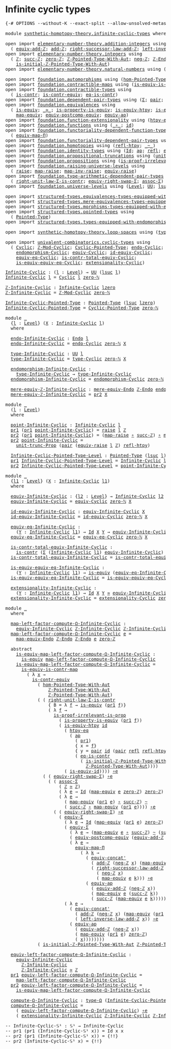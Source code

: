 # Infinite cyclic types

<pre class="Agda"><a id="34" class="Symbol">{-#</a> <a id="38" class="Keyword">OPTIONS</a> <a id="46" class="Pragma">--without-K</a> <a id="58" class="Pragma">--exact-split</a> <a id="72" class="Pragma">--allow-unsolved-metas</a> <a id="95" class="Symbol">#-}</a>

<a id="100" class="Keyword">module</a> <a id="107" href="synthetic-homotopy-theory.infinite-cyclic-types.html" class="Module">synthetic-homotopy-theory.infinite-cyclic-types</a> <a id="155" class="Keyword">where</a>

<a id="162" class="Keyword">open</a> <a id="167" class="Keyword">import</a> <a id="174" href="elementary-number-theory.addition-integers.html" class="Module">elementary-number-theory.addition-integers</a> <a id="217" class="Keyword">using</a>
  <a id="225" class="Symbol">(</a> <a id="227" href="elementary-number-theory.addition-integers.html#13897" class="Function">equiv-add-ℤ</a><a id="238" class="Symbol">;</a> <a id="240" href="elementary-number-theory.addition-integers.html#1505" class="Function">add-ℤ</a><a id="245" class="Symbol">;</a> <a id="247" href="elementary-number-theory.addition-integers.html#4016" class="Function">right-successor-law-add-ℤ</a><a id="272" class="Symbol">;</a> <a id="274" href="elementary-number-theory.addition-integers.html#7179" class="Function">left-inverse-law-add-ℤ</a><a id="296" class="Symbol">)</a>
<a id="298" class="Keyword">open</a> <a id="303" class="Keyword">import</a> <a id="310" href="elementary-number-theory.integers.html" class="Module">elementary-number-theory.integers</a> <a id="344" class="Keyword">using</a>
  <a id="352" class="Symbol">(</a> <a id="354" href="elementary-number-theory.integers.html#1881" class="Function">ℤ</a><a id="355" class="Symbol">;</a> <a id="357" href="elementary-number-theory.integers.html#3475" class="Function">succ-ℤ</a><a id="363" class="Symbol">;</a> <a id="365" href="elementary-number-theory.integers.html#2134" class="Function">zero-ℤ</a><a id="371" class="Symbol">;</a> <a id="373" href="elementary-number-theory.integers.html#11373" class="Function">ℤ-Pointed-Type-With-Aut</a><a id="396" class="Symbol">;</a> <a id="398" href="elementary-number-theory.integers.html#3900" class="Function">neg-ℤ</a><a id="403" class="Symbol">;</a> <a id="405" href="elementary-number-theory.integers.html#3800" class="Function">ℤ-Endo</a><a id="411" class="Symbol">;</a>
    <a id="417" href="elementary-number-theory.integers.html#20855" class="Function">is-initial-ℤ-Pointed-Type-With-Aut</a><a id="451" class="Symbol">)</a>
<a id="453" class="Keyword">open</a> <a id="458" class="Keyword">import</a> <a id="465" href="elementary-number-theory.natural-numbers.html" class="Module">elementary-number-theory.natural-numbers</a> <a id="506" class="Keyword">using</a> <a id="512" class="Symbol">(</a><a id="513" href="elementary-number-theory.natural-numbers.html#1479" class="InductiveConstructor">zero-ℕ</a><a id="519" class="Symbol">)</a>

<a id="522" class="Keyword">open</a> <a id="527" class="Keyword">import</a> <a id="534" href="foundation.automorphisms.html" class="Module">foundation.automorphisms</a> <a id="559" class="Keyword">using</a> <a id="565" class="Symbol">(</a><a id="566" href="foundation.automorphisms.html#2986" class="Function">hom-Pointed-Type-With-Aut</a><a id="591" class="Symbol">)</a>
<a id="593" class="Keyword">open</a> <a id="598" class="Keyword">import</a> <a id="605" href="foundation.contractible-maps.html" class="Module">foundation.contractible-maps</a> <a id="634" class="Keyword">using</a> <a id="640" class="Symbol">(</a><a id="641" href="foundation-core.contractible-maps.html#2380" class="Function">is-equiv-is-contr-map</a><a id="662" class="Symbol">)</a>
<a id="664" class="Keyword">open</a> <a id="669" class="Keyword">import</a> <a id="676" href="foundation.contractible-types.html" class="Module">foundation.contractible-types</a> <a id="706" class="Keyword">using</a>
  <a id="714" class="Symbol">(</a> <a id="716" href="foundation-core.contractible-types.html#1006" class="Function">is-contr</a><a id="724" class="Symbol">;</a> <a id="726" href="foundation-core.contractible-types.html#3304" class="Function">is-contr-equiv</a><a id="740" class="Symbol">;</a> <a id="742" href="foundation-core.contractible-types.html#1311" class="Function">eq-is-contr</a><a id="753" class="Symbol">)</a>
<a id="755" class="Keyword">open</a> <a id="760" class="Keyword">import</a> <a id="767" href="foundation.dependent-pair-types.html" class="Module">foundation.dependent-pair-types</a> <a id="799" class="Keyword">using</a> <a id="805" class="Symbol">(</a><a id="806" href="foundation-core.dependent-pair-types.html#515" class="Record">Σ</a><a id="807" class="Symbol">;</a> <a id="809" href="foundation-core.dependent-pair-types.html#588" class="InductiveConstructor">pair</a><a id="813" class="Symbol">;</a> <a id="815" href="foundation-core.dependent-pair-types.html#605" class="Field">pr1</a><a id="818" class="Symbol">;</a> <a id="820" href="foundation-core.dependent-pair-types.html#617" class="Field">pr2</a><a id="823" class="Symbol">)</a>
<a id="825" class="Keyword">open</a> <a id="830" class="Keyword">import</a> <a id="837" href="foundation.equivalences.html" class="Module">foundation.equivalences</a> <a id="861" class="Keyword">using</a>
  <a id="869" class="Symbol">(</a> <a id="871" href="foundation-core.equivalences.html#1556" class="Function">is-equiv</a><a id="879" class="Symbol">;</a> <a id="881" href="foundation-core.equivalences.html#1621" class="Function Operator">_≃_</a><a id="884" class="Symbol">;</a> <a id="886" href="foundation.equivalences.html#12189" class="Function">is-property-is-equiv</a><a id="906" class="Symbol">;</a> <a id="908" href="foundation-core.equivalences.html#10158" class="Function">is-equiv-htpy</a><a id="921" class="Symbol">;</a> <a id="923" href="foundation-core.equivalences.html#2323" class="Function">is-equiv-id</a><a id="934" class="Symbol">;</a> <a id="936" href="foundation-core.equivalences.html#7869" class="Function Operator">_∘e_</a><a id="940" class="Symbol">;</a>
    <a id="946" href="foundation-core.equivalences.html#1821" class="Function">map-equiv</a><a id="955" class="Symbol">;</a> <a id="957" href="foundation.equivalences.html#17419" class="Function">equiv-postcomp-equiv</a><a id="977" class="Symbol">;</a> <a id="979" href="foundation-core.equivalences.html#16746" class="Function">equiv-ap</a><a id="987" class="Symbol">)</a>
<a id="989" class="Keyword">open</a> <a id="994" class="Keyword">import</a> <a id="1001" href="foundation.function-extensionality.html" class="Module">foundation.function-extensionality</a> <a id="1036" class="Keyword">using</a> <a id="1042" class="Symbol">(</a><a id="1043" href="foundation-core.function-extensionality.html#965" class="Function">htpy-eq</a><a id="1050" class="Symbol">)</a>
<a id="1052" class="Keyword">open</a> <a id="1057" class="Keyword">import</a> <a id="1064" href="foundation.functions.html" class="Module">foundation.functions</a> <a id="1085" class="Keyword">using</a> <a id="1091" class="Symbol">(</a><a id="1092" href="foundation-core.functions.html#420" class="Function Operator">_∘_</a><a id="1095" class="Symbol">;</a> <a id="1097" href="foundation-core.functions.html#322" class="Function">id</a><a id="1099" class="Symbol">)</a>
<a id="1101" class="Keyword">open</a> <a id="1106" class="Keyword">import</a> <a id="1113" href="foundation.functoriality-dependent-function-types.html" class="Module">foundation.functoriality-dependent-function-types</a> <a id="1163" class="Keyword">using</a>
  <a id="1171" class="Symbol">(</a> <a id="1173" href="foundation-core.functoriality-dependent-function-types.html#2222" class="Function">equiv-map-Π</a><a id="1184" class="Symbol">)</a>
<a id="1186" class="Keyword">open</a> <a id="1191" class="Keyword">import</a> <a id="1198" href="foundation.functoriality-dependent-pair-types.html" class="Module">foundation.functoriality-dependent-pair-types</a> <a id="1244" class="Keyword">using</a> <a id="1250" class="Symbol">(</a><a id="1251" href="foundation-core.functoriality-dependent-pair-types.html#10434" class="Function">equiv-Σ</a><a id="1258" class="Symbol">)</a>
<a id="1260" class="Keyword">open</a> <a id="1265" class="Keyword">import</a> <a id="1272" href="foundation.homotopies.html" class="Module">foundation.homotopies</a> <a id="1294" class="Keyword">using</a> <a id="1300" class="Symbol">(</a><a id="1301" href="foundation-core.homotopies.html#741" class="Function">refl-htpy</a><a id="1310" class="Symbol">;</a> <a id="1312" href="foundation-core.homotopies.html#627" class="Function Operator">_~_</a><a id="1315" class="Symbol">)</a>
<a id="1317" class="Keyword">open</a> <a id="1322" class="Keyword">import</a> <a id="1329" href="foundation.identity-types.html" class="Module">foundation.identity-types</a> <a id="1355" class="Keyword">using</a> <a id="1361" class="Symbol">(</a><a id="1362" href="foundation-core.identity-types.html#1767" class="Datatype">Id</a><a id="1364" class="Symbol">;</a> <a id="1366" href="foundation-core.identity-types.html#4003" class="Function">ap</a><a id="1368" class="Symbol">;</a> <a id="1370" href="foundation-core.identity-types.html#1820" class="InductiveConstructor">refl</a><a id="1374" class="Symbol">;</a> <a id="1376" href="foundation.identity-types.html#2710" class="Function">equiv-concat&#39;</a><a id="1389" class="Symbol">)</a>
<a id="1391" class="Keyword">open</a> <a id="1396" class="Keyword">import</a> <a id="1403" href="foundation.propositional-truncations.html" class="Module">foundation.propositional-truncations</a> <a id="1440" class="Keyword">using</a> <a id="1446" class="Symbol">(</a><a id="1447" href="foundation.propositional-truncations.html#2118" class="Function">unit-trunc-Prop</a><a id="1462" class="Symbol">)</a>
<a id="1464" class="Keyword">open</a> <a id="1469" class="Keyword">import</a> <a id="1476" href="foundation.propositions.html" class="Module">foundation.propositions</a> <a id="1500" class="Keyword">using</a> <a id="1506" class="Symbol">(</a><a id="1507" href="foundation-core.propositions.html#3047" class="Function">is-proof-irrelevant-is-prop</a><a id="1534" class="Symbol">)</a>
<a id="1536" class="Keyword">open</a> <a id="1541" class="Keyword">import</a> <a id="1548" href="foundation.raising-universe-levels.html" class="Module">foundation.raising-universe-levels</a> <a id="1583" class="Keyword">using</a>
  <a id="1591" class="Symbol">(</a> <a id="1593" href="foundation.raising-universe-levels.html#964" class="Datatype">raise</a><a id="1598" class="Symbol">;</a> <a id="1600" href="foundation.raising-universe-levels.html#1029" class="InductiveConstructor">map-raise</a><a id="1609" class="Symbol">;</a> <a id="1611" href="foundation.raising-universe-levels.html#1105" class="Function">map-inv-raise</a><a id="1624" class="Symbol">;</a> <a id="1626" href="foundation.raising-universe-levels.html#1541" class="Function">equiv-raise</a><a id="1637" class="Symbol">)</a>
<a id="1639" class="Keyword">open</a> <a id="1644" class="Keyword">import</a> <a id="1651" href="foundation.type-arithmetic-dependent-pair-types.html" class="Module">foundation.type-arithmetic-dependent-pair-types</a> <a id="1699" class="Keyword">using</a>
  <a id="1707" class="Symbol">(</a> <a id="1709" href="foundation-core.type-arithmetic-dependent-pair-types.html#4314" class="Function">right-unit-law-Σ-is-contr</a><a id="1734" class="Symbol">;</a> <a id="1736" href="foundation-core.type-arithmetic-dependent-pair-types.html#11512" class="Function">equiv-right-swap-Σ</a><a id="1754" class="Symbol">;</a> <a id="1756" href="foundation-core.type-arithmetic-dependent-pair-types.html#5675" class="Function">assoc-Σ</a><a id="1763" class="Symbol">)</a>
<a id="1765" class="Keyword">open</a> <a id="1770" class="Keyword">import</a> <a id="1777" href="foundation.universe-levels.html" class="Module">foundation.universe-levels</a> <a id="1804" class="Keyword">using</a> <a id="1810" class="Symbol">(</a><a id="1811" href="Agda.Primitive.html#597" class="Postulate">Level</a><a id="1816" class="Symbol">;</a> <a id="1818" href="foundation-core.universe-levels.html#235" class="Primitive">UU</a><a id="1820" class="Symbol">;</a> <a id="1822" href="Agda.Primitive.html#780" class="Primitive">lsuc</a><a id="1826" class="Symbol">;</a> <a id="1828" href="Agda.Primitive.html#764" class="Primitive">lzero</a><a id="1833" class="Symbol">;</a> <a id="1835" href="Agda.Primitive.html#810" class="Primitive Operator">_⊔_</a><a id="1838" class="Symbol">)</a>

<a id="1841" class="Keyword">open</a> <a id="1846" class="Keyword">import</a> <a id="1853" href="structured-types.equivalences-types-equipped-with-endomorphisms.html" class="Module">structured-types.equivalences-types-equipped-with-endomorphisms</a>
<a id="1917" class="Keyword">open</a> <a id="1922" class="Keyword">import</a> <a id="1929" href="structured-types.mere-equivalences-types-equipped-with-endomorphisms.html" class="Module">structured-types.mere-equivalences-types-equipped-with-endomorphisms</a>
<a id="1998" class="Keyword">open</a> <a id="2003" class="Keyword">import</a> <a id="2010" href="structured-types.morphisms-types-equipped-with-endomorphisms.html" class="Module">structured-types.morphisms-types-equipped-with-endomorphisms</a>
<a id="2071" class="Keyword">open</a> <a id="2076" class="Keyword">import</a> <a id="2083" href="structured-types.pointed-types.html" class="Module">structured-types.pointed-types</a> <a id="2114" class="Keyword">using</a>
  <a id="2122" class="Symbol">(</a> <a id="2124" href="structured-types.pointed-types.html#383" class="Function">Pointed-Type</a><a id="2136" class="Symbol">)</a>
<a id="2138" class="Keyword">open</a> <a id="2143" class="Keyword">import</a> <a id="2150" href="structured-types.types-equipped-with-endomorphisms.html" class="Module">structured-types.types-equipped-with-endomorphisms</a>

<a id="2202" class="Keyword">open</a> <a id="2207" class="Keyword">import</a> <a id="2214" href="synthetic-homotopy-theory.loop-spaces.html" class="Module">synthetic-homotopy-theory.loop-spaces</a> <a id="2252" class="Keyword">using</a> <a id="2258" class="Symbol">(</a><a id="2259" href="synthetic-homotopy-theory.loop-spaces.html#1115" class="Function">type-Ω</a><a id="2265" class="Symbol">)</a>

<a id="2268" class="Keyword">open</a> <a id="2273" class="Keyword">import</a> <a id="2280" href="univalent-combinatorics.cyclic-types.html" class="Module">univalent-combinatorics.cyclic-types</a> <a id="2317" class="Keyword">using</a>
  <a id="2325" class="Symbol">(</a> <a id="2327" href="univalent-combinatorics.cyclic-types.html#3991" class="Function">Cyclic</a><a id="2333" class="Symbol">;</a> <a id="2335" href="univalent-combinatorics.cyclic-types.html#4074" class="Function">ℤ-Mod-Cyclic</a><a id="2347" class="Symbol">;</a> <a id="2349" href="univalent-combinatorics.cyclic-types.html#4210" class="Function">Cyclic-Pointed-Type</a><a id="2368" class="Symbol">;</a> <a id="2370" href="univalent-combinatorics.cyclic-types.html#4359" class="Function">endo-Cyclic</a><a id="2381" class="Symbol">;</a> <a id="2383" href="univalent-combinatorics.cyclic-types.html#4436" class="Function">type-Cyclic</a><a id="2394" class="Symbol">;</a>
    <a id="2400" href="univalent-combinatorics.cyclic-types.html#4994" class="Function">endomorphism-Cyclic</a><a id="2419" class="Symbol">;</a> <a id="2421" href="univalent-combinatorics.cyclic-types.html#5238" class="Function">equiv-Cyclic</a><a id="2433" class="Symbol">;</a> <a id="2435" href="univalent-combinatorics.cyclic-types.html#6261" class="Function">id-equiv-Cyclic</a><a id="2450" class="Symbol">;</a>
    <a id="2456" href="univalent-combinatorics.cyclic-types.html#6402" class="Function">equiv-eq-Cyclic</a><a id="2471" class="Symbol">;</a> <a id="2473" href="univalent-combinatorics.cyclic-types.html#6512" class="Function">is-contr-total-equiv-Cyclic</a><a id="2500" class="Symbol">;</a>
    <a id="2506" href="univalent-combinatorics.cyclic-types.html#6941" class="Function">is-equiv-equiv-eq-Cyclic</a><a id="2530" class="Symbol">;</a> <a id="2532" href="univalent-combinatorics.cyclic-types.html#7180" class="Function">extensionality-Cyclic</a><a id="2553" class="Symbol">)</a>
</pre>
<pre class="Agda"><a id="Infinite-Cyclic"></a><a id="2568" href="synthetic-homotopy-theory.infinite-cyclic-types.html#2568" class="Function">Infinite-Cyclic</a> <a id="2584" class="Symbol">:</a> <a id="2586" class="Symbol">(</a><a id="2587" href="synthetic-homotopy-theory.infinite-cyclic-types.html#2587" class="Bound">l</a> <a id="2589" class="Symbol">:</a> <a id="2591" href="Agda.Primitive.html#597" class="Postulate">Level</a><a id="2596" class="Symbol">)</a> <a id="2598" class="Symbol">→</a> <a id="2600" href="foundation-core.universe-levels.html#235" class="Primitive">UU</a> <a id="2603" class="Symbol">(</a><a id="2604" href="Agda.Primitive.html#780" class="Primitive">lsuc</a> <a id="2609" href="synthetic-homotopy-theory.infinite-cyclic-types.html#2587" class="Bound">l</a><a id="2610" class="Symbol">)</a>
<a id="2612" href="synthetic-homotopy-theory.infinite-cyclic-types.html#2568" class="Function">Infinite-Cyclic</a> <a id="2628" href="synthetic-homotopy-theory.infinite-cyclic-types.html#2628" class="Bound">l</a> <a id="2630" class="Symbol">=</a> <a id="2632" href="univalent-combinatorics.cyclic-types.html#3991" class="Function">Cyclic</a> <a id="2639" href="synthetic-homotopy-theory.infinite-cyclic-types.html#2628" class="Bound">l</a> <a id="2641" href="elementary-number-theory.natural-numbers.html#1479" class="InductiveConstructor">zero-ℕ</a> 

<a id="ℤ-Infinite-Cyclic"></a><a id="2650" href="synthetic-homotopy-theory.infinite-cyclic-types.html#2650" class="Function">ℤ-Infinite-Cyclic</a> <a id="2668" class="Symbol">:</a> <a id="2670" href="synthetic-homotopy-theory.infinite-cyclic-types.html#2568" class="Function">Infinite-Cyclic</a> <a id="2686" href="Agda.Primitive.html#764" class="Primitive">lzero</a>
<a id="2692" href="synthetic-homotopy-theory.infinite-cyclic-types.html#2650" class="Function">ℤ-Infinite-Cyclic</a> <a id="2710" class="Symbol">=</a> <a id="2712" href="univalent-combinatorics.cyclic-types.html#4074" class="Function">ℤ-Mod-Cyclic</a> <a id="2725" href="elementary-number-theory.natural-numbers.html#1479" class="InductiveConstructor">zero-ℕ</a>

<a id="Infinite-Cyclic-Pointed-Type"></a><a id="2733" href="synthetic-homotopy-theory.infinite-cyclic-types.html#2733" class="Function">Infinite-Cyclic-Pointed-Type</a> <a id="2762" class="Symbol">:</a> <a id="2764" href="structured-types.pointed-types.html#383" class="Function">Pointed-Type</a> <a id="2777" class="Symbol">(</a><a id="2778" href="Agda.Primitive.html#780" class="Primitive">lsuc</a> <a id="2783" href="Agda.Primitive.html#764" class="Primitive">lzero</a><a id="2788" class="Symbol">)</a>
<a id="2790" href="synthetic-homotopy-theory.infinite-cyclic-types.html#2733" class="Function">Infinite-Cyclic-Pointed-Type</a> <a id="2819" class="Symbol">=</a> <a id="2821" href="univalent-combinatorics.cyclic-types.html#4210" class="Function">Cyclic-Pointed-Type</a> <a id="2841" href="elementary-number-theory.natural-numbers.html#1479" class="InductiveConstructor">zero-ℕ</a>

<a id="2849" class="Keyword">module</a> <a id="2856" href="synthetic-homotopy-theory.infinite-cyclic-types.html#2856" class="Module">_</a>
  <a id="2860" class="Symbol">{</a><a id="2861" href="synthetic-homotopy-theory.infinite-cyclic-types.html#2861" class="Bound">l</a> <a id="2863" class="Symbol">:</a> <a id="2865" href="Agda.Primitive.html#597" class="Postulate">Level</a><a id="2870" class="Symbol">}</a> <a id="2872" class="Symbol">(</a><a id="2873" href="synthetic-homotopy-theory.infinite-cyclic-types.html#2873" class="Bound">X</a> <a id="2875" class="Symbol">:</a> <a id="2877" href="synthetic-homotopy-theory.infinite-cyclic-types.html#2568" class="Function">Infinite-Cyclic</a> <a id="2893" href="synthetic-homotopy-theory.infinite-cyclic-types.html#2861" class="Bound">l</a><a id="2894" class="Symbol">)</a>
  <a id="2898" class="Keyword">where</a>

  <a id="2907" href="synthetic-homotopy-theory.infinite-cyclic-types.html#2907" class="Function">endo-Infinite-Cyclic</a> <a id="2928" class="Symbol">:</a> <a id="2930" href="structured-types.types-equipped-with-endomorphisms.html#454" class="Function">Endo</a> <a id="2935" href="synthetic-homotopy-theory.infinite-cyclic-types.html#2861" class="Bound">l</a>
  <a id="2939" href="synthetic-homotopy-theory.infinite-cyclic-types.html#2907" class="Function">endo-Infinite-Cyclic</a> <a id="2960" class="Symbol">=</a> <a id="2962" href="univalent-combinatorics.cyclic-types.html#4359" class="Function">endo-Cyclic</a> <a id="2974" href="elementary-number-theory.natural-numbers.html#1479" class="InductiveConstructor">zero-ℕ</a> <a id="2981" href="synthetic-homotopy-theory.infinite-cyclic-types.html#2873" class="Bound">X</a>
  
  <a id="2988" href="synthetic-homotopy-theory.infinite-cyclic-types.html#2988" class="Function">type-Infinite-Cyclic</a> <a id="3009" class="Symbol">:</a> <a id="3011" href="foundation-core.universe-levels.html#235" class="Primitive">UU</a> <a id="3014" href="synthetic-homotopy-theory.infinite-cyclic-types.html#2861" class="Bound">l</a>
  <a id="3018" href="synthetic-homotopy-theory.infinite-cyclic-types.html#2988" class="Function">type-Infinite-Cyclic</a> <a id="3039" class="Symbol">=</a> <a id="3041" href="univalent-combinatorics.cyclic-types.html#4436" class="Function">type-Cyclic</a> <a id="3053" href="elementary-number-theory.natural-numbers.html#1479" class="InductiveConstructor">zero-ℕ</a> <a id="3060" href="synthetic-homotopy-theory.infinite-cyclic-types.html#2873" class="Bound">X</a>
  
  <a id="3067" href="synthetic-homotopy-theory.infinite-cyclic-types.html#3067" class="Function">endomorphism-Infinite-Cyclic</a> <a id="3096" class="Symbol">:</a>
    <a id="3102" href="synthetic-homotopy-theory.infinite-cyclic-types.html#2988" class="Function">type-Infinite-Cyclic</a> <a id="3123" class="Symbol">→</a> <a id="3125" href="synthetic-homotopy-theory.infinite-cyclic-types.html#2988" class="Function">type-Infinite-Cyclic</a>
  <a id="3148" href="synthetic-homotopy-theory.infinite-cyclic-types.html#3067" class="Function">endomorphism-Infinite-Cyclic</a> <a id="3177" class="Symbol">=</a> <a id="3179" href="univalent-combinatorics.cyclic-types.html#4994" class="Function">endomorphism-Cyclic</a> <a id="3199" href="elementary-number-theory.natural-numbers.html#1479" class="InductiveConstructor">zero-ℕ</a> <a id="3206" href="synthetic-homotopy-theory.infinite-cyclic-types.html#2873" class="Bound">X</a>

  <a id="3211" href="synthetic-homotopy-theory.infinite-cyclic-types.html#3211" class="Function">mere-equiv-ℤ-Infinite-Cyclic</a> <a id="3240" class="Symbol">:</a> <a id="3242" href="structured-types.mere-equivalences-types-equipped-with-endomorphisms.html#944" class="Function">mere-equiv-Endo</a> <a id="3258" href="elementary-number-theory.integers.html#3800" class="Function">ℤ-Endo</a> <a id="3265" href="synthetic-homotopy-theory.infinite-cyclic-types.html#2907" class="Function">endo-Infinite-Cyclic</a>
  <a id="3288" href="synthetic-homotopy-theory.infinite-cyclic-types.html#3211" class="Function">mere-equiv-ℤ-Infinite-Cyclic</a> <a id="3317" class="Symbol">=</a> <a id="3319" href="foundation-core.dependent-pair-types.html#617" class="Field">pr2</a> <a id="3323" href="synthetic-homotopy-theory.infinite-cyclic-types.html#2873" class="Bound">X</a>
  
<a id="3328" class="Keyword">module</a> <a id="3335" href="synthetic-homotopy-theory.infinite-cyclic-types.html#3335" class="Module">_</a>
  <a id="3339" class="Symbol">(</a><a id="3340" href="synthetic-homotopy-theory.infinite-cyclic-types.html#3340" class="Bound">l</a> <a id="3342" class="Symbol">:</a> <a id="3344" href="Agda.Primitive.html#597" class="Postulate">Level</a><a id="3349" class="Symbol">)</a>
  <a id="3353" class="Keyword">where</a>

  <a id="3362" href="synthetic-homotopy-theory.infinite-cyclic-types.html#3362" class="Function">point-Infinite-Cyclic</a> <a id="3384" class="Symbol">:</a> <a id="3386" href="synthetic-homotopy-theory.infinite-cyclic-types.html#2568" class="Function">Infinite-Cyclic</a> <a id="3402" href="synthetic-homotopy-theory.infinite-cyclic-types.html#3340" class="Bound">l</a>
  <a id="3406" href="foundation-core.dependent-pair-types.html#605" class="Field">pr1</a> <a id="3410" class="Symbol">(</a><a id="3411" href="foundation-core.dependent-pair-types.html#605" class="Field">pr1</a> <a id="3415" href="synthetic-homotopy-theory.infinite-cyclic-types.html#3362" class="Function">point-Infinite-Cyclic</a><a id="3436" class="Symbol">)</a> <a id="3438" class="Symbol">=</a> <a id="3440" href="foundation.raising-universe-levels.html#964" class="Datatype">raise</a> <a id="3446" href="synthetic-homotopy-theory.infinite-cyclic-types.html#3340" class="Bound">l</a> <a id="3448" href="elementary-number-theory.integers.html#1881" class="Function">ℤ</a>
  <a id="3452" href="foundation-core.dependent-pair-types.html#617" class="Field">pr2</a> <a id="3456" class="Symbol">(</a><a id="3457" href="foundation-core.dependent-pair-types.html#605" class="Field">pr1</a> <a id="3461" href="synthetic-homotopy-theory.infinite-cyclic-types.html#3362" class="Function">point-Infinite-Cyclic</a><a id="3482" class="Symbol">)</a> <a id="3484" class="Symbol">=</a> <a id="3486" class="Symbol">(</a><a id="3487" href="foundation.raising-universe-levels.html#1029" class="InductiveConstructor">map-raise</a> <a id="3497" href="foundation-core.functions.html#420" class="Function Operator">∘</a> <a id="3499" href="elementary-number-theory.integers.html#3475" class="Function">succ-ℤ</a><a id="3505" class="Symbol">)</a> <a id="3507" href="foundation-core.functions.html#420" class="Function Operator">∘</a> <a id="3509" href="foundation.raising-universe-levels.html#1105" class="Function">map-inv-raise</a>
  <a id="3525" href="foundation-core.dependent-pair-types.html#617" class="Field">pr2</a> <a id="3529" href="synthetic-homotopy-theory.infinite-cyclic-types.html#3362" class="Function">point-Infinite-Cyclic</a> <a id="3551" class="Symbol">=</a>
    <a id="3557" href="foundation.propositional-truncations.html#2118" class="Function">unit-trunc-Prop</a> <a id="3573" class="Symbol">(</a><a id="3574" href="foundation-core.dependent-pair-types.html#588" class="InductiveConstructor">pair</a> <a id="3579" class="Symbol">(</a><a id="3580" href="foundation.raising-universe-levels.html#1541" class="Function">equiv-raise</a> <a id="3592" href="synthetic-homotopy-theory.infinite-cyclic-types.html#3340" class="Bound">l</a> <a id="3594" href="elementary-number-theory.integers.html#1881" class="Function">ℤ</a><a id="3595" class="Symbol">)</a> <a id="3597" href="foundation-core.homotopies.html#741" class="Function">refl-htpy</a><a id="3606" class="Symbol">)</a>

  <a id="3611" href="synthetic-homotopy-theory.infinite-cyclic-types.html#3611" class="Function">Infinite-Cyclic-Pointed-Type-Level</a> <a id="3646" class="Symbol">:</a> <a id="3648" href="structured-types.pointed-types.html#383" class="Function">Pointed-Type</a> <a id="3661" class="Symbol">(</a><a id="3662" href="Agda.Primitive.html#780" class="Primitive">lsuc</a> <a id="3667" href="synthetic-homotopy-theory.infinite-cyclic-types.html#3340" class="Bound">l</a><a id="3668" class="Symbol">)</a>
  <a id="3672" href="foundation-core.dependent-pair-types.html#605" class="Field">pr1</a> <a id="3676" href="synthetic-homotopy-theory.infinite-cyclic-types.html#3611" class="Function">Infinite-Cyclic-Pointed-Type-Level</a> <a id="3711" class="Symbol">=</a> <a id="3713" href="synthetic-homotopy-theory.infinite-cyclic-types.html#2568" class="Function">Infinite-Cyclic</a> <a id="3729" href="synthetic-homotopy-theory.infinite-cyclic-types.html#3340" class="Bound">l</a>
  <a id="3733" href="foundation-core.dependent-pair-types.html#617" class="Field">pr2</a> <a id="3737" href="synthetic-homotopy-theory.infinite-cyclic-types.html#3611" class="Function">Infinite-Cyclic-Pointed-Type-Level</a> <a id="3772" class="Symbol">=</a> <a id="3774" href="synthetic-homotopy-theory.infinite-cyclic-types.html#3362" class="Function">point-Infinite-Cyclic</a>

<a id="3797" class="Keyword">module</a> <a id="3804" href="synthetic-homotopy-theory.infinite-cyclic-types.html#3804" class="Module">_</a>
  <a id="3808" class="Symbol">{</a><a id="3809" href="synthetic-homotopy-theory.infinite-cyclic-types.html#3809" class="Bound">l1</a> <a id="3812" class="Symbol">:</a> <a id="3814" href="Agda.Primitive.html#597" class="Postulate">Level</a><a id="3819" class="Symbol">}</a> <a id="3821" class="Symbol">(</a><a id="3822" href="synthetic-homotopy-theory.infinite-cyclic-types.html#3822" class="Bound">X</a> <a id="3824" class="Symbol">:</a> <a id="3826" href="synthetic-homotopy-theory.infinite-cyclic-types.html#2568" class="Function">Infinite-Cyclic</a> <a id="3842" href="synthetic-homotopy-theory.infinite-cyclic-types.html#3809" class="Bound">l1</a><a id="3844" class="Symbol">)</a> 
  <a id="3849" class="Keyword">where</a>
  
  <a id="3860" href="synthetic-homotopy-theory.infinite-cyclic-types.html#3860" class="Function">equiv-Infinite-Cyclic</a> <a id="3882" class="Symbol">:</a> <a id="3884" class="Symbol">{</a><a id="3885" href="synthetic-homotopy-theory.infinite-cyclic-types.html#3885" class="Bound">l2</a> <a id="3888" class="Symbol">:</a> <a id="3890" href="Agda.Primitive.html#597" class="Postulate">Level</a><a id="3895" class="Symbol">}</a> <a id="3897" class="Symbol">→</a> <a id="3899" href="synthetic-homotopy-theory.infinite-cyclic-types.html#2568" class="Function">Infinite-Cyclic</a> <a id="3915" href="synthetic-homotopy-theory.infinite-cyclic-types.html#3885" class="Bound">l2</a> <a id="3918" class="Symbol">→</a> <a id="3920" href="foundation-core.universe-levels.html#235" class="Primitive">UU</a> <a id="3923" class="Symbol">(</a><a id="3924" href="synthetic-homotopy-theory.infinite-cyclic-types.html#3809" class="Bound">l1</a> <a id="3927" href="Agda.Primitive.html#810" class="Primitive Operator">⊔</a> <a id="3929" href="synthetic-homotopy-theory.infinite-cyclic-types.html#3885" class="Bound">l2</a><a id="3931" class="Symbol">)</a>
  <a id="3935" href="synthetic-homotopy-theory.infinite-cyclic-types.html#3860" class="Function">equiv-Infinite-Cyclic</a> <a id="3957" class="Symbol">=</a> <a id="3959" href="univalent-combinatorics.cyclic-types.html#5238" class="Function">equiv-Cyclic</a> <a id="3972" href="elementary-number-theory.natural-numbers.html#1479" class="InductiveConstructor">zero-ℕ</a> <a id="3979" href="synthetic-homotopy-theory.infinite-cyclic-types.html#3822" class="Bound">X</a>

  <a id="3984" href="synthetic-homotopy-theory.infinite-cyclic-types.html#3984" class="Function">id-equiv-Infinite-Cyclic</a> <a id="4009" class="Symbol">:</a> <a id="4011" href="synthetic-homotopy-theory.infinite-cyclic-types.html#3860" class="Function">equiv-Infinite-Cyclic</a> <a id="4033" href="synthetic-homotopy-theory.infinite-cyclic-types.html#3822" class="Bound">X</a>
  <a id="4037" href="synthetic-homotopy-theory.infinite-cyclic-types.html#3984" class="Function">id-equiv-Infinite-Cyclic</a> <a id="4062" class="Symbol">=</a> <a id="4064" href="univalent-combinatorics.cyclic-types.html#6261" class="Function">id-equiv-Cyclic</a> <a id="4080" href="elementary-number-theory.natural-numbers.html#1479" class="InductiveConstructor">zero-ℕ</a> <a id="4087" href="synthetic-homotopy-theory.infinite-cyclic-types.html#3822" class="Bound">X</a>

  <a id="4092" href="synthetic-homotopy-theory.infinite-cyclic-types.html#4092" class="Function">equiv-eq-Infinite-Cyclic</a> <a id="4117" class="Symbol">:</a>
    <a id="4123" class="Symbol">(</a><a id="4124" href="synthetic-homotopy-theory.infinite-cyclic-types.html#4124" class="Bound">Y</a> <a id="4126" class="Symbol">:</a> <a id="4128" href="synthetic-homotopy-theory.infinite-cyclic-types.html#2568" class="Function">Infinite-Cyclic</a> <a id="4144" href="synthetic-homotopy-theory.infinite-cyclic-types.html#3809" class="Bound">l1</a><a id="4146" class="Symbol">)</a> <a id="4148" class="Symbol">→</a> <a id="4150" href="foundation-core.identity-types.html#1767" class="Datatype">Id</a> <a id="4153" href="synthetic-homotopy-theory.infinite-cyclic-types.html#3822" class="Bound">X</a> <a id="4155" href="synthetic-homotopy-theory.infinite-cyclic-types.html#4124" class="Bound">Y</a> <a id="4157" class="Symbol">→</a> <a id="4159" href="synthetic-homotopy-theory.infinite-cyclic-types.html#3860" class="Function">equiv-Infinite-Cyclic</a> <a id="4181" href="synthetic-homotopy-theory.infinite-cyclic-types.html#4124" class="Bound">Y</a>
  <a id="4185" href="synthetic-homotopy-theory.infinite-cyclic-types.html#4092" class="Function">equiv-eq-Infinite-Cyclic</a> <a id="4210" class="Symbol">=</a> <a id="4212" href="univalent-combinatorics.cyclic-types.html#6402" class="Function">equiv-eq-Cyclic</a> <a id="4228" href="elementary-number-theory.natural-numbers.html#1479" class="InductiveConstructor">zero-ℕ</a> <a id="4235" href="synthetic-homotopy-theory.infinite-cyclic-types.html#3822" class="Bound">X</a>
  
  <a id="4242" href="synthetic-homotopy-theory.infinite-cyclic-types.html#4242" class="Function">is-contr-total-equiv-Infinite-Cyclic</a> <a id="4279" class="Symbol">:</a>
    <a id="4285" href="foundation-core.contractible-types.html#1006" class="Function">is-contr</a> <a id="4294" class="Symbol">(</a><a id="4295" href="foundation-core.dependent-pair-types.html#515" class="Record">Σ</a> <a id="4297" class="Symbol">(</a><a id="4298" href="synthetic-homotopy-theory.infinite-cyclic-types.html#2568" class="Function">Infinite-Cyclic</a> <a id="4314" href="synthetic-homotopy-theory.infinite-cyclic-types.html#3809" class="Bound">l1</a><a id="4316" class="Symbol">)</a> <a id="4318" href="synthetic-homotopy-theory.infinite-cyclic-types.html#3860" class="Function">equiv-Infinite-Cyclic</a><a id="4339" class="Symbol">)</a>
  <a id="4343" href="synthetic-homotopy-theory.infinite-cyclic-types.html#4242" class="Function">is-contr-total-equiv-Infinite-Cyclic</a> <a id="4380" class="Symbol">=</a> <a id="4382" href="univalent-combinatorics.cyclic-types.html#6512" class="Function">is-contr-total-equiv-Cyclic</a> <a id="4410" href="elementary-number-theory.natural-numbers.html#1479" class="InductiveConstructor">zero-ℕ</a> <a id="4417" href="synthetic-homotopy-theory.infinite-cyclic-types.html#3822" class="Bound">X</a>

  <a id="4422" href="synthetic-homotopy-theory.infinite-cyclic-types.html#4422" class="Function">is-equiv-equiv-eq-Infinite-Cyclic</a> <a id="4456" class="Symbol">:</a>
    <a id="4462" class="Symbol">(</a><a id="4463" href="synthetic-homotopy-theory.infinite-cyclic-types.html#4463" class="Bound">Y</a> <a id="4465" class="Symbol">:</a> <a id="4467" href="synthetic-homotopy-theory.infinite-cyclic-types.html#2568" class="Function">Infinite-Cyclic</a> <a id="4483" href="synthetic-homotopy-theory.infinite-cyclic-types.html#3809" class="Bound">l1</a><a id="4485" class="Symbol">)</a> <a id="4487" class="Symbol">→</a> <a id="4489" href="foundation-core.equivalences.html#1556" class="Function">is-equiv</a> <a id="4498" class="Symbol">(</a><a id="4499" href="synthetic-homotopy-theory.infinite-cyclic-types.html#4092" class="Function">equiv-eq-Infinite-Cyclic</a> <a id="4524" href="synthetic-homotopy-theory.infinite-cyclic-types.html#4463" class="Bound">Y</a><a id="4525" class="Symbol">)</a>
  <a id="4529" href="synthetic-homotopy-theory.infinite-cyclic-types.html#4422" class="Function">is-equiv-equiv-eq-Infinite-Cyclic</a> <a id="4563" class="Symbol">=</a> <a id="4565" href="univalent-combinatorics.cyclic-types.html#6941" class="Function">is-equiv-equiv-eq-Cyclic</a> <a id="4590" href="elementary-number-theory.natural-numbers.html#1479" class="InductiveConstructor">zero-ℕ</a> <a id="4597" href="synthetic-homotopy-theory.infinite-cyclic-types.html#3822" class="Bound">X</a>

  <a id="4602" href="synthetic-homotopy-theory.infinite-cyclic-types.html#4602" class="Function">extensionality-Infinite-Cyclic</a> <a id="4633" class="Symbol">:</a>
    <a id="4639" class="Symbol">(</a><a id="4640" href="synthetic-homotopy-theory.infinite-cyclic-types.html#4640" class="Bound">Y</a> <a id="4642" class="Symbol">:</a> <a id="4644" href="synthetic-homotopy-theory.infinite-cyclic-types.html#2568" class="Function">Infinite-Cyclic</a> <a id="4660" href="synthetic-homotopy-theory.infinite-cyclic-types.html#3809" class="Bound">l1</a><a id="4662" class="Symbol">)</a> <a id="4664" class="Symbol">→</a> <a id="4666" href="foundation-core.identity-types.html#1767" class="Datatype">Id</a> <a id="4669" href="synthetic-homotopy-theory.infinite-cyclic-types.html#3822" class="Bound">X</a> <a id="4671" href="synthetic-homotopy-theory.infinite-cyclic-types.html#4640" class="Bound">Y</a> <a id="4673" href="foundation-core.equivalences.html#1621" class="Function Operator">≃</a> <a id="4675" href="synthetic-homotopy-theory.infinite-cyclic-types.html#3860" class="Function">equiv-Infinite-Cyclic</a> <a id="4697" href="synthetic-homotopy-theory.infinite-cyclic-types.html#4640" class="Bound">Y</a>
  <a id="4701" href="synthetic-homotopy-theory.infinite-cyclic-types.html#4602" class="Function">extensionality-Infinite-Cyclic</a> <a id="4732" class="Symbol">=</a> <a id="4734" href="univalent-combinatorics.cyclic-types.html#7180" class="Function">extensionality-Cyclic</a> <a id="4756" href="elementary-number-theory.natural-numbers.html#1479" class="InductiveConstructor">zero-ℕ</a> <a id="4763" href="synthetic-homotopy-theory.infinite-cyclic-types.html#3822" class="Bound">X</a>

<a id="4766" class="Keyword">module</a> <a id="4773" href="synthetic-homotopy-theory.infinite-cyclic-types.html#4773" class="Module">_</a>
  <a id="4777" class="Keyword">where</a>
  
  <a id="4788" href="synthetic-homotopy-theory.infinite-cyclic-types.html#4788" class="Function">map-left-factor-compute-Ω-Infinite-Cyclic</a> <a id="4830" class="Symbol">:</a>
    <a id="4836" href="synthetic-homotopy-theory.infinite-cyclic-types.html#3860" class="Function">equiv-Infinite-Cyclic</a> <a id="4858" href="synthetic-homotopy-theory.infinite-cyclic-types.html#2650" class="Function">ℤ-Infinite-Cyclic</a> <a id="4876" href="synthetic-homotopy-theory.infinite-cyclic-types.html#2650" class="Function">ℤ-Infinite-Cyclic</a> <a id="4894" class="Symbol">→</a> <a id="4896" href="elementary-number-theory.integers.html#1881" class="Function">ℤ</a>
  <a id="4900" href="synthetic-homotopy-theory.infinite-cyclic-types.html#4788" class="Function">map-left-factor-compute-Ω-Infinite-Cyclic</a> <a id="4942" href="synthetic-homotopy-theory.infinite-cyclic-types.html#4942" class="Bound">e</a> <a id="4944" class="Symbol">=</a>
    <a id="4950" href="structured-types.equivalences-types-equipped-with-endomorphisms.html#1431" class="Function">map-equiv-Endo</a> <a id="4965" href="elementary-number-theory.integers.html#3800" class="Function">ℤ-Endo</a> <a id="4972" href="elementary-number-theory.integers.html#3800" class="Function">ℤ-Endo</a> <a id="4979" href="synthetic-homotopy-theory.infinite-cyclic-types.html#4942" class="Bound">e</a> <a id="4981" href="elementary-number-theory.integers.html#2134" class="Function">zero-ℤ</a>

  <a id="4991" class="Keyword">abstract</a>
    <a id="5004" href="synthetic-homotopy-theory.infinite-cyclic-types.html#5004" class="Function">is-equiv-map-left-factor-compute-Ω-Infinite-Cyclic</a> <a id="5055" class="Symbol">:</a>
      <a id="5063" href="foundation-core.equivalences.html#1556" class="Function">is-equiv</a> <a id="5072" href="synthetic-homotopy-theory.infinite-cyclic-types.html#4788" class="Function">map-left-factor-compute-Ω-Infinite-Cyclic</a>
    <a id="5118" href="synthetic-homotopy-theory.infinite-cyclic-types.html#5004" class="Function">is-equiv-map-left-factor-compute-Ω-Infinite-Cyclic</a> <a id="5169" class="Symbol">=</a>
      <a id="5177" href="foundation-core.contractible-maps.html#2380" class="Function">is-equiv-is-contr-map</a>
        <a id="5207" class="Symbol">(</a> <a id="5209" class="Symbol">λ</a> <a id="5211" href="synthetic-homotopy-theory.infinite-cyclic-types.html#5211" class="Bound">x</a> <a id="5213" class="Symbol">→</a>
          <a id="5225" href="foundation-core.contractible-types.html#3304" class="Function">is-contr-equiv</a>
            <a id="5252" class="Symbol">(</a> <a id="5254" href="foundation.automorphisms.html#2986" class="Function">hom-Pointed-Type-With-Aut</a>
                <a id="5296" href="elementary-number-theory.integers.html#11373" class="Function">ℤ-Pointed-Type-With-Aut</a>
                <a id="5336" href="elementary-number-theory.integers.html#11373" class="Function">ℤ-Pointed-Type-With-Aut</a><a id="5359" class="Symbol">)</a>
            <a id="5373" class="Symbol">(</a> <a id="5375" class="Symbol">(</a> <a id="5377" href="foundation-core.type-arithmetic-dependent-pair-types.html#4314" class="Function">right-unit-law-Σ-is-contr</a>
                <a id="5419" class="Symbol">{</a> <a id="5421" class="Argument">B</a> <a id="5423" class="Symbol">=</a> <a id="5425" class="Symbol">λ</a> <a id="5427" href="synthetic-homotopy-theory.infinite-cyclic-types.html#5427" class="Bound">f</a> <a id="5429" class="Symbol">→</a> <a id="5431" href="foundation-core.equivalences.html#1556" class="Function">is-equiv</a> <a id="5440" class="Symbol">(</a><a id="5441" href="foundation-core.dependent-pair-types.html#605" class="Field">pr1</a> <a id="5445" href="synthetic-homotopy-theory.infinite-cyclic-types.html#5427" class="Bound">f</a><a id="5446" class="Symbol">)}</a>
                <a id="5465" class="Symbol">(</a> <a id="5467" class="Symbol">λ</a> <a id="5469" href="synthetic-homotopy-theory.infinite-cyclic-types.html#5469" class="Bound">f</a> <a id="5471" class="Symbol">→</a>
                  <a id="5491" href="foundation-core.propositions.html#3047" class="Function">is-proof-irrelevant-is-prop</a>
                    <a id="5539" class="Symbol">(</a> <a id="5541" href="foundation.equivalences.html#12189" class="Function">is-property-is-equiv</a> <a id="5562" class="Symbol">(</a><a id="5563" href="foundation-core.dependent-pair-types.html#605" class="Field">pr1</a> <a id="5567" href="synthetic-homotopy-theory.infinite-cyclic-types.html#5469" class="Bound">f</a><a id="5568" class="Symbol">))</a>
                    <a id="5591" class="Symbol">(</a> <a id="5593" href="foundation-core.equivalences.html#10158" class="Function">is-equiv-htpy</a> <a id="5607" href="foundation-core.functions.html#322" class="Function">id</a>
                      <a id="5632" class="Symbol">(</a> <a id="5634" href="foundation-core.function-extensionality.html#965" class="Function">htpy-eq</a>
                        <a id="5666" class="Symbol">(</a> <a id="5668" href="foundation-core.identity-types.html#4003" class="Function">ap</a>
                          <a id="5697" class="Symbol">(</a> <a id="5699" href="foundation-core.dependent-pair-types.html#605" class="Field">pr1</a><a id="5702" class="Symbol">)</a>
                          <a id="5730" class="Symbol">{</a> <a id="5732" class="Argument">x</a> <a id="5734" class="Symbol">=</a> <a id="5736" href="synthetic-homotopy-theory.infinite-cyclic-types.html#5469" class="Bound">f</a><a id="5737" class="Symbol">}</a>
                          <a id="5765" class="Symbol">{</a> <a id="5767" class="Argument">y</a> <a id="5769" class="Symbol">=</a> <a id="5771" href="foundation-core.dependent-pair-types.html#588" class="InductiveConstructor">pair</a> <a id="5776" href="foundation-core.functions.html#322" class="Function">id</a> <a id="5779" class="Symbol">(</a><a id="5780" href="foundation-core.dependent-pair-types.html#588" class="InductiveConstructor">pair</a> <a id="5785" href="foundation-core.identity-types.html#1820" class="InductiveConstructor">refl</a> <a id="5790" href="foundation-core.homotopies.html#741" class="Function">refl-htpy</a><a id="5799" class="Symbol">)}</a>
                          <a id="5828" class="Symbol">(</a> <a id="5830" href="foundation-core.contractible-types.html#1311" class="Function">eq-is-contr</a>
                            <a id="5870" class="Symbol">(</a> <a id="5872" href="elementary-number-theory.integers.html#20855" class="Function">is-initial-ℤ-Pointed-Type-With-Aut</a>
                              <a id="5937" href="elementary-number-theory.integers.html#11373" class="Function">ℤ-Pointed-Type-With-Aut</a><a id="5960" class="Symbol">))))</a>
                      <a id="5987" class="Symbol">(</a> <a id="5989" href="foundation-core.equivalences.html#2323" class="Function">is-equiv-id</a><a id="6000" class="Symbol">))))</a> <a id="6005" href="foundation-core.equivalences.html#7869" class="Function Operator">∘e</a>
              <a id="6022" class="Symbol">(</a> <a id="6024" class="Symbol">(</a> <a id="6026" href="foundation-core.type-arithmetic-dependent-pair-types.html#11512" class="Function">equiv-right-swap-Σ</a><a id="6044" class="Symbol">)</a> <a id="6046" href="foundation-core.equivalences.html#7869" class="Function Operator">∘e</a>
                <a id="6065" class="Symbol">(</a> <a id="6067" class="Symbol">(</a> <a id="6069" href="foundation-core.type-arithmetic-dependent-pair-types.html#5675" class="Function">assoc-Σ</a>
                    <a id="6097" class="Symbol">(</a> <a id="6099" href="elementary-number-theory.integers.html#1881" class="Function">ℤ</a> <a id="6101" href="foundation-core.equivalences.html#1621" class="Function Operator">≃</a> <a id="6103" href="elementary-number-theory.integers.html#1881" class="Function">ℤ</a><a id="6104" class="Symbol">)</a>
                    <a id="6126" class="Symbol">(</a> <a id="6128" class="Symbol">λ</a> <a id="6130" href="synthetic-homotopy-theory.infinite-cyclic-types.html#6130" class="Bound">e</a> <a id="6132" class="Symbol">→</a> <a id="6134" href="foundation-core.identity-types.html#1767" class="Datatype">Id</a> <a id="6137" class="Symbol">(</a><a id="6138" href="foundation-core.equivalences.html#1821" class="Function">map-equiv</a> <a id="6148" href="synthetic-homotopy-theory.infinite-cyclic-types.html#6130" class="Bound">e</a> <a id="6150" href="elementary-number-theory.integers.html#2134" class="Function">zero-ℤ</a><a id="6156" class="Symbol">)</a> <a id="6158" href="elementary-number-theory.integers.html#2134" class="Function">zero-ℤ</a><a id="6164" class="Symbol">)</a>
                    <a id="6186" class="Symbol">(</a> <a id="6188" class="Symbol">λ</a> <a id="6190" href="synthetic-homotopy-theory.infinite-cyclic-types.html#6190" class="Bound">e</a> <a id="6192" class="Symbol">→</a>
                      <a id="6216" class="Symbol">(</a> <a id="6218" href="foundation-core.equivalences.html#1821" class="Function">map-equiv</a> <a id="6228" class="Symbol">(</a><a id="6229" href="foundation-core.dependent-pair-types.html#605" class="Field">pr1</a> <a id="6233" href="synthetic-homotopy-theory.infinite-cyclic-types.html#6190" class="Bound">e</a><a id="6234" class="Symbol">)</a> <a id="6236" href="foundation-core.functions.html#420" class="Function Operator">∘</a> <a id="6238" href="elementary-number-theory.integers.html#3475" class="Function">succ-ℤ</a><a id="6244" class="Symbol">)</a> <a id="6246" href="foundation-core.homotopies.html#627" class="Function Operator">~</a>
                      <a id="6270" class="Symbol">(</a> <a id="6272" href="elementary-number-theory.integers.html#3475" class="Function">succ-ℤ</a> <a id="6279" href="foundation-core.functions.html#420" class="Function Operator">∘</a> <a id="6281" href="foundation-core.equivalences.html#1821" class="Function">map-equiv</a> <a id="6291" class="Symbol">(</a><a id="6292" href="foundation-core.dependent-pair-types.html#605" class="Field">pr1</a> <a id="6296" href="synthetic-homotopy-theory.infinite-cyclic-types.html#6190" class="Bound">e</a><a id="6297" class="Symbol">))))</a> <a id="6302" href="foundation-core.equivalences.html#7869" class="Function Operator">∘e</a>
                  <a id="6323" class="Symbol">(</a> <a id="6325" class="Symbol">(</a> <a id="6327" href="foundation-core.type-arithmetic-dependent-pair-types.html#11512" class="Function">equiv-right-swap-Σ</a><a id="6345" class="Symbol">)</a> <a id="6347" href="foundation-core.equivalences.html#7869" class="Function Operator">∘e</a>
                    <a id="6370" class="Symbol">(</a> <a id="6372" href="foundation-core.functoriality-dependent-pair-types.html#10434" class="Function">equiv-Σ</a>
                      <a id="6402" class="Symbol">(</a> <a id="6404" class="Symbol">λ</a> <a id="6406" href="synthetic-homotopy-theory.infinite-cyclic-types.html#6406" class="Bound">e</a> <a id="6408" class="Symbol">→</a> <a id="6410" href="foundation-core.identity-types.html#1767" class="Datatype">Id</a> <a id="6413" class="Symbol">(</a><a id="6414" href="foundation-core.equivalences.html#1821" class="Function">map-equiv</a> <a id="6424" class="Symbol">(</a><a id="6425" href="foundation-core.dependent-pair-types.html#605" class="Field">pr1</a> <a id="6429" href="synthetic-homotopy-theory.infinite-cyclic-types.html#6406" class="Bound">e</a><a id="6430" class="Symbol">)</a> <a id="6432" href="elementary-number-theory.integers.html#2134" class="Function">zero-ℤ</a><a id="6438" class="Symbol">)</a> <a id="6440" href="elementary-number-theory.integers.html#2134" class="Function">zero-ℤ</a><a id="6446" class="Symbol">)</a>
                      <a id="6470" class="Symbol">(</a> <a id="6472" href="foundation-core.functoriality-dependent-pair-types.html#10434" class="Function">equiv-Σ</a>
                        <a id="6504" class="Symbol">(</a> <a id="6506" class="Symbol">λ</a> <a id="6508" href="synthetic-homotopy-theory.infinite-cyclic-types.html#6508" class="Bound">e</a> <a id="6510" class="Symbol">→</a> <a id="6512" class="Symbol">(</a><a id="6513" href="foundation-core.equivalences.html#1821" class="Function">map-equiv</a> <a id="6523" href="synthetic-homotopy-theory.infinite-cyclic-types.html#6508" class="Bound">e</a> <a id="6525" href="foundation-core.functions.html#420" class="Function Operator">∘</a> <a id="6527" href="elementary-number-theory.integers.html#3475" class="Function">succ-ℤ</a><a id="6533" class="Symbol">)</a> <a id="6535" href="foundation-core.homotopies.html#627" class="Function Operator">~</a> <a id="6537" class="Symbol">(</a><a id="6538" href="elementary-number-theory.integers.html#3475" class="Function">succ-ℤ</a> <a id="6545" href="foundation-core.functions.html#420" class="Function Operator">∘</a> <a id="6547" href="foundation-core.equivalences.html#1821" class="Function">map-equiv</a> <a id="6557" href="synthetic-homotopy-theory.infinite-cyclic-types.html#6508" class="Bound">e</a><a id="6558" class="Symbol">))</a>
                        <a id="6585" class="Symbol">(</a> <a id="6587" href="foundation.equivalences.html#17419" class="Function">equiv-postcomp-equiv</a> <a id="6608" class="Symbol">(</a><a id="6609" href="elementary-number-theory.addition-integers.html#13897" class="Function">equiv-add-ℤ</a> <a id="6621" class="Symbol">(</a><a id="6622" href="elementary-number-theory.integers.html#3900" class="Function">neg-ℤ</a> <a id="6628" href="synthetic-homotopy-theory.infinite-cyclic-types.html#5211" class="Bound">x</a><a id="6629" class="Symbol">))</a> <a id="6632" href="elementary-number-theory.integers.html#1881" class="Function">ℤ</a><a id="6633" class="Symbol">)</a>
                        <a id="6659" class="Symbol">(</a> <a id="6661" class="Symbol">λ</a> <a id="6663" href="synthetic-homotopy-theory.infinite-cyclic-types.html#6663" class="Bound">e</a> <a id="6665" class="Symbol">→</a>
                          <a id="6693" href="foundation-core.functoriality-dependent-function-types.html#2222" class="Function">equiv-map-Π</a>
                            <a id="6733" class="Symbol">(</a> <a id="6735" class="Symbol">λ</a> <a id="6737" href="synthetic-homotopy-theory.infinite-cyclic-types.html#6737" class="Bound">k</a> <a id="6739" class="Symbol">→</a>
                              <a id="6771" class="Symbol">(</a> <a id="6773" href="foundation.identity-types.html#2710" class="Function">equiv-concat&#39;</a>
                                <a id="6819" class="Symbol">(</a> <a id="6821" href="elementary-number-theory.addition-integers.html#1505" class="Function">add-ℤ</a> <a id="6827" class="Symbol">(</a><a id="6828" href="elementary-number-theory.integers.html#3900" class="Function">neg-ℤ</a> <a id="6834" href="synthetic-homotopy-theory.infinite-cyclic-types.html#5211" class="Bound">x</a><a id="6835" class="Symbol">)</a> <a id="6837" class="Symbol">(</a><a id="6838" href="foundation-core.equivalences.html#1821" class="Function">map-equiv</a> <a id="6848" href="synthetic-homotopy-theory.infinite-cyclic-types.html#6663" class="Bound">e</a> <a id="6850" class="Symbol">(</a><a id="6851" href="elementary-number-theory.integers.html#3475" class="Function">succ-ℤ</a> <a id="6858" href="synthetic-homotopy-theory.infinite-cyclic-types.html#6737" class="Bound">k</a><a id="6859" class="Symbol">)))</a>
                                <a id="6895" class="Symbol">(</a> <a id="6897" href="elementary-number-theory.addition-integers.html#4016" class="Function">right-successor-law-add-ℤ</a>
                                  <a id="6957" class="Symbol">(</a> <a id="6959" href="elementary-number-theory.integers.html#3900" class="Function">neg-ℤ</a> <a id="6965" href="synthetic-homotopy-theory.infinite-cyclic-types.html#5211" class="Bound">x</a><a id="6966" class="Symbol">)</a>
                                  <a id="7002" class="Symbol">(</a> <a id="7004" href="foundation-core.equivalences.html#1821" class="Function">map-equiv</a> <a id="7014" href="synthetic-homotopy-theory.infinite-cyclic-types.html#6663" class="Bound">e</a> <a id="7016" href="synthetic-homotopy-theory.infinite-cyclic-types.html#6737" class="Bound">k</a><a id="7017" class="Symbol">)))</a> <a id="7021" href="foundation-core.equivalences.html#7869" class="Function Operator">∘e</a>
                              <a id="7054" class="Symbol">(</a> <a id="7056" href="foundation-core.equivalences.html#16746" class="Function">equiv-ap</a>
                                <a id="7097" class="Symbol">(</a> <a id="7099" href="elementary-number-theory.addition-integers.html#13897" class="Function">equiv-add-ℤ</a> <a id="7111" class="Symbol">(</a><a id="7112" href="elementary-number-theory.integers.html#3900" class="Function">neg-ℤ</a> <a id="7118" href="synthetic-homotopy-theory.infinite-cyclic-types.html#5211" class="Bound">x</a><a id="7119" class="Symbol">))</a>
                                <a id="7154" class="Symbol">(</a> <a id="7156" href="foundation-core.equivalences.html#1821" class="Function">map-equiv</a> <a id="7166" href="synthetic-homotopy-theory.infinite-cyclic-types.html#6663" class="Bound">e</a> <a id="7168" class="Symbol">(</a><a id="7169" href="elementary-number-theory.integers.html#3475" class="Function">succ-ℤ</a> <a id="7176" href="synthetic-homotopy-theory.infinite-cyclic-types.html#6737" class="Bound">k</a><a id="7177" class="Symbol">))</a>
                                <a id="7212" class="Symbol">(</a> <a id="7214" href="elementary-number-theory.integers.html#3475" class="Function">succ-ℤ</a> <a id="7221" class="Symbol">(</a><a id="7222" href="foundation-core.equivalences.html#1821" class="Function">map-equiv</a> <a id="7232" href="synthetic-homotopy-theory.infinite-cyclic-types.html#6663" class="Bound">e</a> <a id="7234" href="synthetic-homotopy-theory.infinite-cyclic-types.html#6737" class="Bound">k</a><a id="7235" class="Symbol">))))))</a>
                      <a id="7264" class="Symbol">(</a> <a id="7266" class="Symbol">λ</a> <a id="7268" href="synthetic-homotopy-theory.infinite-cyclic-types.html#7268" class="Bound">e</a> <a id="7270" class="Symbol">→</a>
                        <a id="7296" class="Symbol">(</a> <a id="7298" href="foundation.identity-types.html#2710" class="Function">equiv-concat&#39;</a>
                          <a id="7338" class="Symbol">(</a> <a id="7340" href="elementary-number-theory.addition-integers.html#1505" class="Function">add-ℤ</a> <a id="7346" class="Symbol">(</a><a id="7347" href="elementary-number-theory.integers.html#3900" class="Function">neg-ℤ</a> <a id="7353" href="synthetic-homotopy-theory.infinite-cyclic-types.html#5211" class="Bound">x</a><a id="7354" class="Symbol">)</a> <a id="7356" class="Symbol">(</a><a id="7357" href="foundation-core.equivalences.html#1821" class="Function">map-equiv</a> <a id="7367" class="Symbol">(</a><a id="7368" href="foundation-core.dependent-pair-types.html#605" class="Field">pr1</a> <a id="7372" href="synthetic-homotopy-theory.infinite-cyclic-types.html#7268" class="Bound">e</a><a id="7373" class="Symbol">)</a> <a id="7375" href="elementary-number-theory.integers.html#2134" class="Function">zero-ℤ</a><a id="7381" class="Symbol">))</a>
                          <a id="7410" class="Symbol">(</a> <a id="7412" href="elementary-number-theory.addition-integers.html#7179" class="Function">left-inverse-law-add-ℤ</a> <a id="7435" href="synthetic-homotopy-theory.infinite-cyclic-types.html#5211" class="Bound">x</a><a id="7436" class="Symbol">))</a> <a id="7439" href="foundation-core.equivalences.html#7869" class="Function Operator">∘e</a>
                        <a id="7466" class="Symbol">(</a> <a id="7468" href="foundation-core.equivalences.html#16746" class="Function">equiv-ap</a>
                          <a id="7503" class="Symbol">(</a> <a id="7505" href="elementary-number-theory.addition-integers.html#13897" class="Function">equiv-add-ℤ</a> <a id="7517" class="Symbol">(</a><a id="7518" href="elementary-number-theory.integers.html#3900" class="Function">neg-ℤ</a> <a id="7524" href="synthetic-homotopy-theory.infinite-cyclic-types.html#5211" class="Bound">x</a><a id="7525" class="Symbol">))</a>
                          <a id="7554" class="Symbol">(</a> <a id="7556" href="foundation-core.equivalences.html#1821" class="Function">map-equiv</a> <a id="7566" class="Symbol">(</a><a id="7567" href="foundation-core.dependent-pair-types.html#605" class="Field">pr1</a> <a id="7571" href="synthetic-homotopy-theory.infinite-cyclic-types.html#7268" class="Bound">e</a><a id="7572" class="Symbol">)</a> <a id="7574" href="elementary-number-theory.integers.html#2134" class="Function">zero-ℤ</a><a id="7580" class="Symbol">)</a>
                          <a id="7608" class="Symbol">(</a> <a id="7610" href="synthetic-homotopy-theory.infinite-cyclic-types.html#5211" class="Bound">x</a><a id="7611" class="Symbol">))))))))</a>
            <a id="7632" class="Symbol">(</a> <a id="7634" href="elementary-number-theory.integers.html#20855" class="Function">is-initial-ℤ-Pointed-Type-With-Aut</a> <a id="7669" href="elementary-number-theory.integers.html#11373" class="Function">ℤ-Pointed-Type-With-Aut</a><a id="7692" class="Symbol">))</a>

  <a id="7698" href="synthetic-homotopy-theory.infinite-cyclic-types.html#7698" class="Function">equiv-left-factor-compute-Ω-Infinite-Cyclic</a> <a id="7742" class="Symbol">:</a>
    <a id="7748" href="synthetic-homotopy-theory.infinite-cyclic-types.html#3860" class="Function">equiv-Infinite-Cyclic</a>
      <a id="7776" href="synthetic-homotopy-theory.infinite-cyclic-types.html#2650" class="Function">ℤ-Infinite-Cyclic</a>
      <a id="7800" href="synthetic-homotopy-theory.infinite-cyclic-types.html#2650" class="Function">ℤ-Infinite-Cyclic</a> <a id="7818" href="foundation-core.equivalences.html#1621" class="Function Operator">≃</a> <a id="7820" href="elementary-number-theory.integers.html#1881" class="Function">ℤ</a>
  <a id="7824" href="foundation-core.dependent-pair-types.html#605" class="Field">pr1</a> <a id="7828" href="synthetic-homotopy-theory.infinite-cyclic-types.html#7698" class="Function">equiv-left-factor-compute-Ω-Infinite-Cyclic</a> <a id="7872" class="Symbol">=</a>
    <a id="7878" href="synthetic-homotopy-theory.infinite-cyclic-types.html#4788" class="Function">map-left-factor-compute-Ω-Infinite-Cyclic</a>
  <a id="7922" href="foundation-core.dependent-pair-types.html#617" class="Field">pr2</a> <a id="7926" href="synthetic-homotopy-theory.infinite-cyclic-types.html#7698" class="Function">equiv-left-factor-compute-Ω-Infinite-Cyclic</a> <a id="7970" class="Symbol">=</a>
    <a id="7976" href="synthetic-homotopy-theory.infinite-cyclic-types.html#5004" class="Function">is-equiv-map-left-factor-compute-Ω-Infinite-Cyclic</a>

  <a id="8030" href="synthetic-homotopy-theory.infinite-cyclic-types.html#8030" class="Function">compute-Ω-Infinite-Cyclic</a> <a id="8056" class="Symbol">:</a> <a id="8058" href="synthetic-homotopy-theory.loop-spaces.html#1115" class="Function">type-Ω</a> <a id="8065" class="Symbol">(</a><a id="8066" href="synthetic-homotopy-theory.infinite-cyclic-types.html#2733" class="Function">Infinite-Cyclic-Pointed-Type</a><a id="8094" class="Symbol">)</a> <a id="8096" href="foundation-core.equivalences.html#1621" class="Function Operator">≃</a> <a id="8098" href="elementary-number-theory.integers.html#1881" class="Function">ℤ</a>
  <a id="8102" href="synthetic-homotopy-theory.infinite-cyclic-types.html#8030" class="Function">compute-Ω-Infinite-Cyclic</a> <a id="8128" class="Symbol">=</a>
    <a id="8134" class="Symbol">(</a> <a id="8136" href="synthetic-homotopy-theory.infinite-cyclic-types.html#7698" class="Function">equiv-left-factor-compute-Ω-Infinite-Cyclic</a><a id="8179" class="Symbol">)</a> <a id="8181" href="foundation-core.equivalences.html#7869" class="Function Operator">∘e</a>
    <a id="8188" class="Symbol">(</a> <a id="8190" href="synthetic-homotopy-theory.infinite-cyclic-types.html#4602" class="Function">extensionality-Infinite-Cyclic</a> <a id="8221" href="synthetic-homotopy-theory.infinite-cyclic-types.html#2650" class="Function">ℤ-Infinite-Cyclic</a> <a id="8239" href="synthetic-homotopy-theory.infinite-cyclic-types.html#2650" class="Function">ℤ-Infinite-Cyclic</a><a id="8256" class="Symbol">)</a>

<a id="8259" class="Comment">-- Infinite-Cyclic-𝕊¹ : 𝕊¹ → Infinite-Cyclic</a>
<a id="8304" class="Comment">-- pr1 (pr1 (Infinite-Cyclic-𝕊¹ x)) = Id x x</a>
<a id="8349" class="Comment">-- pr2 (pr1 (Infinite-Cyclic-𝕊¹ x)) = {!!}</a>
<a id="8392" class="Comment">-- pr2 (Infinite-Cyclic-𝕊¹ x) = {!!}</a>

</pre>